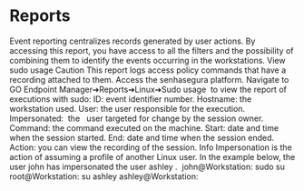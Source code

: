 # Reports 

Event reporting centralizes records generated by user actions. By accessing this report, you have access to all the filters and the possibility of combining them to identify the events occurring in the workstations.
View sudo usage
Caution
This report logs access policy commands that have a recording attached to them.
Access the senhasegura platform.
Navigate to 
GO Endpoint Manager➔Reports➔Linux➔Sudo usage 
to view the report of executions with sudo:
ID:
 event identifier number.
Hostname:
 the workstation used.
User:
 the user responsible for the execution.
Impersonated: 
the
 
user targeted for change by the session owner.
Command:
 the command executed on the machine.
Start:
 date and time when the session started.
End:
 date and time when the session ended.
Action:
 you can view the recording of the session.
Info
Impersonation is the action of assuming a profile of another Linux user. In the example below, the user 
john
 has impersonated the user 
ashley
. 
john@Workstation: sudo su
root@Workstation: su ashley
ashley@Workstation: